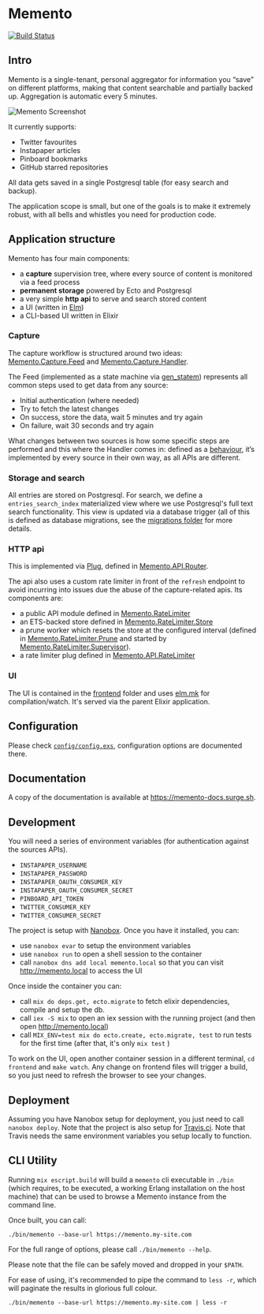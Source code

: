 # Memento

[![Build Status](https://travis-ci.org/fully-forged/memento.svg?branch=master)](https://travis-ci.org/fully-forged/memento)

## Intro

Memento is a single-tenant, personal aggregator for information you “save” on different platforms, making that content searchable and partially backed up. Aggregation is automatic every 5 minutes.

![Memento Screenshot](https://raw.githubusercontent.com/fully-forged/memento/master/screenshot.png)

It currently supports:

- Twitter favourites
- Instapaper articles
- Pinboard bookmarks
- GitHub starred repositories

All data gets saved in a single Postgresql table (for easy search and backup).

The application scope is small, but one of the goals is to make it extremely robust, with all bells and whistles you need for production code.

## Application structure

Memento has four main components:

- a **capture** supervision tree, where every source of content is monitored via a feed process
- **permanent storage** powered by Ecto and Postgresql
- a very simple **http api** to serve and search stored content
- a UI (written in [Elm](http://elm-lang.org/))
- a CLI-based UI written in Elixir

### Capture

The capture workflow is structured around two ideas: [Memento.Capture.Feed](https://github.com/fully-forged/memento/blob/master/lib/memento/capture/feed.ex) and [Memento.Capture.Handler](https://github.com/fully-forged/memento/blob/master/lib/memento/capture/handler.ex).

The Feed (implemented as a state machine via [gen_statem](http://erlang.org/doc/design_principles/statem.html)) represents all common steps used to get data from any source:

- Initial authentication (where needed)
- Try to fetch the latest changes
- On success, store the data, wait 5 minutes and try again
- On failure, wait 30 seconds and try again

What changes between two sources is how some specific steps are performed and this where the Handler comes in: defined as a [behaviour](http://elixir-lang.github.io/getting-started/typespecs-and-behaviours.html#behaviours), it’s implemented by every source in their own way, as all APIs are different.

### Storage and search

All entries are stored on Postgresql. For search, we define a `entries_search_index` materialized view where we use Postgresql's full text search functionality. This view is updated via a database trigger (all of this is defined as database migrations, see the [migrations folder](https://github.com/fully-forged/memento/tree/master/priv/repo/migrations) for more details.

### HTTP api

This is implemented via [Plug](https://github.com/elixir-plug/plug), defined in [Memento.API.Router](https://github.com/fully-forged/memento/blob/master/lib/memento/api/router.ex).

The api also uses a custom rate limiter in front of the `refresh` endpoint to avoid incurring into issues due the abuse of the capture-related apis. Its components are:

- a public API module defined in [Memento.RateLimiter](https://github.com/fully-forged/memento/blob/master/lib/memento/rate_limiter.ex)
- an ETS-backed store defined in [Memento.RateLimiter.Store](https://github.com/fully-forged/memento/blob/master/lib/memento/rate_limiter/store.ex)
- a prune worker which resets the store at the configured interval (defined in [Memento.RateLimiter.Prune](https://github.com/fully-forged/memento/blob/master/lib/memento/rate_limiter/prune.ex) and started by [Memento.RateLimiter.Supervisor](https://github.com/fully-forged/memento/blob/master/lib/memento/rate_limiter/supervisor.ex)).
- a rate limiter plug defined in [Memento.API.RateLimiter](https://github.com/fully-forged/memento/blob/master/lib/memento/api/rate_limiter.ex)

### UI

The UI is contained in the [frontend](https://github.com/fully-forged/memento/tree/master/frontend) folder and uses [elm.mk](https://github.com/cloud8421/elm.mk) for compilation/watch. It's served via the parent Elixir application.

## Configuration

Please check [`config/config.exs`](https://github.com/fully-forged/memento/blob/master/config/config.exs), configuration options are documented there.

## Documentation

A copy of the documentation is available at <https://memento-docs.surge.sh>.

## Development

You will need a series of environment variables (for authentication against the sources APIs).

- `INSTAPAPER_USERNAME`
- `INSTAPAPER_PASSWORD`
- `INSTAPAPER_OAUTH_CONSUMER_KEY`
- `INSTAPAPER_OAUTH_CONSUMER_SECRET`
- `PINBOARD_API_TOKEN`
- `TWITTER_CONSUMER_KEY`
- `TWITTER_CONSUMER_SECRET`

The project is setup with [Nanobox](https://nanobox.io/). Once you have it installed, you can:

- use `nanobox evar` to setup the environment variables
- use `nanobox run` to open a shell session to the container
- call `nanobox dns add local memento.local` so that you can visit <http://memento.local> to access the UI

Once inside the container you can:

- call `mix do deps.get, ecto.migrate` to fetch elixir dependencies, compile and setup the db.
- call `iex -S mix` to open an iex session with the running project (and then open <http://memento.local>)
- call `MIX_ENV=test mix do ecto.create, ecto.migrate, test` to run tests for the first time (after that, it's only `mix test` )

To work on the UI, open another container session in a different terminal, `cd frontend` and `make watch`. Any change on frontend files will trigger a build, so you just need to refresh the browser to see your changes.

## Deployment

Assuming you have Nanobox setup for deployment, you just need to call `nanobox deploy`. Note that the project is also setup for [Travis.ci](https://travis-ci.org/fully-forged/memento). Note that Travis needs the same environment variables you setup locally to function.

## CLI Utility

Running `mix escript.build` will build a `memento` cli executable in `./bin` (which requires, to be executed, a working Erlang installation on the host machine) that can be used to browse a Memento instance from the command line.

Once built, you can call:

`./bin/memento --base-url https://memento.my-site.com`

For the full range of options, please call `./bin/memento --help`.

Please note that the file can be safely moved and dropped in your `$PATH`.

For ease of using, it's recommended to pipe the command to `less -r`, which will paginate the results in glorious full colour.

`./bin/memento --base-url https://memento.my-site.com | less -r`
